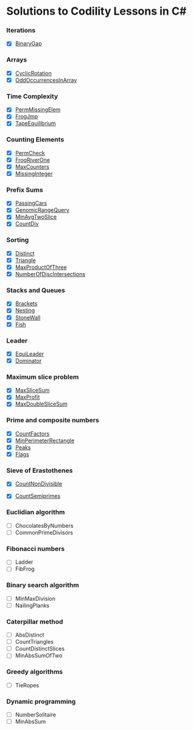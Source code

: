 Solutions to Codility Lessons in C#
=======================

### Iterations
- [x] [BinaryGap](https://app.codility.com/programmers/lessons/1-iterations/binary_gap/)

### Arrays
- [x] [CyclicRotation](https://app.codility.com/programmers/lessons/2-arrays/cyclic_rotation/)
- [x] [OddOccurrencesInArray](https://app.codility.com/programmers/lessons/2-arrays/odd_occurrences_in_array/)

### Time Complexity
- [x] [PermMissingElem](https://app.codility.com/programmers/lessons/3-time_complexity/perm_missing_elem/)
- [x] [FrogJmp](https://app.codility.com/programmers/lessons/3-time_complexity/frog_jmp/)
- [x] [TapeEquilibrium](https://app.codility.com/programmers/lessons/3-time_complexity/tape_equilibrium/)

### Counting Elements
- [x] [PermCheck](https://app.codility.com/programmers/lessons/4-counting_elements/perm_check/)
- [x] [FrogRiverOne](https://app.codility.com/programmers/lessons/4-counting_elements/frog_river_one/)
- [x] [MaxCounters](https://app.codility.com/programmers/lessons/4-counting_elements/max_counters/)
- [x] [MissingInteger](https://app.codility.com/programmers/lessons/4-counting_elements/missing_integer/)

### Prefix Sums
- [x] [PassingCars](https://app.codility.com/programmers/lessons/5-prefix_sums/passing_cars/)
- [x] [GenomicRangeQuery](https://app.codility.com/programmers/lessons/5-prefix_sums/genomic_range_query/)
- [x] [MinAvgTwoSlice](https://app.codility.com/programmers/lessons/5-prefix_sums/min_avg_two_slice/)
- [x] [CountDiv](https://app.codility.com/programmers/lessons/5-prefix_sums/count_div/)

### Sorting
- [x] [Distinct](https://app.codility.com/programmers/lessons/6-sorting/distinct/)
- [x] [Triangle](https://app.codility.com/programmers/lessons/6-sorting/triangle/)
- [x] [MaxProductOfThree](https://app.codility.com/programmers/lessons/6-sorting/max_product_of_three/)
- [x] [NumberOfDiscIntersections](https://app.codility.com/programmers/lessons/6-sorting/number_of_disc_intersections/)

### Stacks and Queues
- [x] [Brackets](https://app.codility.com/programmers/lessons/7-stacks_and_queues/brackets/)
- [x] [Nesting](https://app.codility.com/programmers/lessons/7-stacks_and_queues/nesting/)
- [x] [StoneWall](https://app.codility.com/programmers/lessons/7-stacks_and_queues/stone_wall/)
- [x] [Fish](https://app.codility.com/programmers/lessons/7-stacks_and_queues/fish/)
	
### Leader
- [x] [EquiLeader](https://app.codility.com/programmers/lessons/8-leader/equi_leader/)
- [x] [Dominator](https://app.codility.com/programmers/lessons/8-leader/dominator/)

### Maximum slice problem
- [x] [MaxSliceSum](https://app.codility.com/programmers/lessons/9-maximum_slice_problem/max_slice_sum/)
- [x] [MaxProfit](https://app.codility.com/programmers/lessons/9-maximum_slice_problem/max_profit/)
- [x] [MaxDoubleSliceSum](https://app.codility.com/programmers/lessons/9-maximum_slice_problem/max_double_slice_sum/)

### Prime and composite numbers
- [x] [CountFactors](https://app.codility.com/programmers/lessons/10-prime_and_composite_numbers/count_factors/)
- [x] [MinPerimeterRectangle](https://app.codility.com/programmers/lessons/10-prime_and_composite_numbers/min_perimeter_rectangle/)
- [x] [Peaks](https://app.codility.com/programmers/lessons/10-prime_and_composite_numbers/peaks/)
- [x] [Flags](https://app.codility.com/programmers/lessons/10-prime_and_composite_numbers/flags/)

### Sieve of Erastothenes
- [x] [CountNonDivisible](https://app.codility.com/programmers/lessons/11-sieve_of_eratosthenes/count_non_divisible/)
- [x] [CountSemiprimes](https://app.codility.com/programmers/lessons/11-sieve_of_eratosthenes/count_semiprimes/)


### Euclidian algorithm
- [ ] ChocolatesByNumbers
- [ ] CommonPrimeDivisors

### Fibonacci numbers
- [ ] Ladder
- [ ] FibFrog

### Binary search algorithm
- [ ] MinMaxDivision
- [ ] NailingPlanks

### Caterpillar method
- [ ] AbsDistinct
- [ ] CountTriangles
- [ ] CountDistinctSlices
- [ ] MinAbsSumOfTwo

### Greedy algorithms
- [ ] TieRopes

### Dynamic programming
- [ ] NumberSolitaire
- [ ] MinAbsSum
